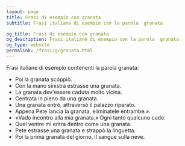 ```yaml
---
layout: page
title: Frasi di esempio con granata 
subtitle: Frasi italiane di esempio con la parola  granata

og_title: Frasi di esempio con granata 
og_description: Frasi italiane di esempio con la parola  granata
og_type: website
permalink: /frasi/g/granata.html
---
```


Frasi italiane di esempio contenenti la parola granata:


- Poi la granata scoppiò.
- Con la mano sinistra estrasse una granata.
- La granata dev'essere caduta molto vicina.
- Centrata in pieno da una granata.
- Una granata entrò, attraversò il palazzo riparato.
- Appena Pete lancia la granata, eliminatele entrambe.».
- «Vado incontro alla mia granata.» Ogni tanto qualcuno cade.
- Quel ventre mi entra dentro come una granata.
- Pete estrasse una granata e strappò la linguetta.
- Poi la prima granata del giorno, il sangue sulla neve.
